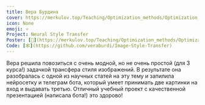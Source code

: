 ```yaml
---
title: Вера Бурдина
cover: https://merkulov.top/Teaching/Optimization_methods/Optimization_methods____/Лучшие_проекты_по_оптимизации_2020/Вера_Бурдина/burdina.png
icon: None
emoji: ⭐
Project: Neural Style Transfer
Poster: [📎](https://merkulov.top/Teaching/Optimization_methods/Optimization_methods____/Лучшие_проекты_по_оптимизации_2020/Вера_Бурдина/burdina.pdf)
Code: [🕸](https://github.com/veraburdi/Image-Style-Transfer)
---
```


Вера решила повозиться с очень модной, но не очень простой (для 3 курса!) задачкой трансфера стиля изображений. В результате она разобралась с одной из научных статей на эту тему и запилила нейросетку и телеграм бота, который умеет принимать две картинки на вход и выдавать третью. Отличный учебный проект с качественной презентацией (написала бота!) это здорово!
